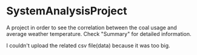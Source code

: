 # SystemAnalysisProject
A project in order to see the correlation between the coal usage and average weather temperature. Check "Summary" for detailed  information. 

I couldn't upload the related csv file(data) because it was too big.
